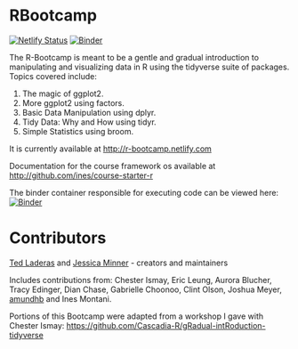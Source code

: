 # RBootcamp

[![Netlify Status](https://api.netlify.com/api/v1/badges/dd2ce668-cae7-454a-92ea-977bc2461f5a/deploy-status)](https://app.netlify.com/sites/r-bootcamp/deploys) [![Binder](https://mybinder.org/badge_logo.svg)](https://mybinder.org/v2/gh/laderast/RBootcamp/binder)

The R-Bootcamp is meant to be a gentle and gradual introduction to manipulating and visualizing data in R using the tidyverse suite of packages. Topics covered include:

1. The magic of ggplot2.
2. More ggplot2 using factors.
3. Basic Data Manipulation using dplyr.
4. Tidy Data: Why and How using tidyr.
5. Simple Statistics using broom.

It is currently available at http://r-bootcamp.netlify.com 

Documentation for the course framework os available at http://github.com/ines/course-starter-r

The binder container responsible for executing code can be viewed here:  [![Binder](https://mybinder.org/badge_logo.svg)](https://mybinder.org/v2/gh/laderast/RBootcamp/binder)

# Contributors

[Ted Laderas](http://laderast.github.io) and [Jessica Minner](http://jessicaminnier.com/) - creators and maintainers

Includes contributions from: Chester Ismay, Eric Leung, Aurora Blucher, Tracy Edinger, Dian Chase, Gabrielle Choonoo, Clint Olson, Joshua Meyer, [amundhb](https://github.com/amundhb) and Ines Montani.

Portions of this Bootcamp were adapted from a workshop I gave with Chester Ismay: https://github.com/Cascadia-R/gRadual-intRoduction-tidyverse
